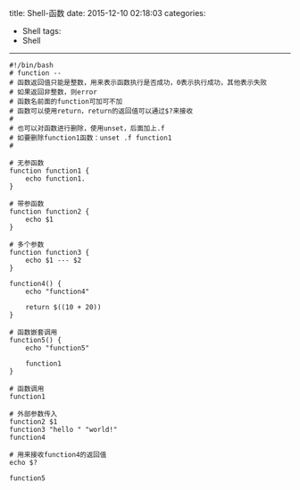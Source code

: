 title: Shell-函数
date: 2015-12-10 02:18:03
categories: 
- Shell
tags: 
- Shell
---

	#!/bin/bash
	# function --
	# 函数返回值只能是整数，用来表示函数执行是否成功，0表示执行成功，其他表示失败
	# 如果返回非整数，则error
	# 函数名前面的function可加可不加
	# 函数可以使用return，return的返回值可以通过$?来接收
	# 
	# 也可以对函数进行删除，使用unset，后面加上.f
	# 如要删除function1函数：unset .f function1
	# 

	# 无参函数
	function function1 {
		echo function1.
	}

	# 带参函数
	function function2 {
		echo $1
	}

	# 多个参数
	function function3 {
		echo $1 --- $2
	}

	function4() {
		echo "function4"

		return $((10 + 20))
	}

	# 函数嵌套调用
	function5() {
		echo "function5"

		function1
	}

	# 函数调用
	function1

	# 外部参数传入
	function2 $1
	function3 "hello " "world!"
	function4

	# 用来接收function4的返回值
	echo $?

	function5

